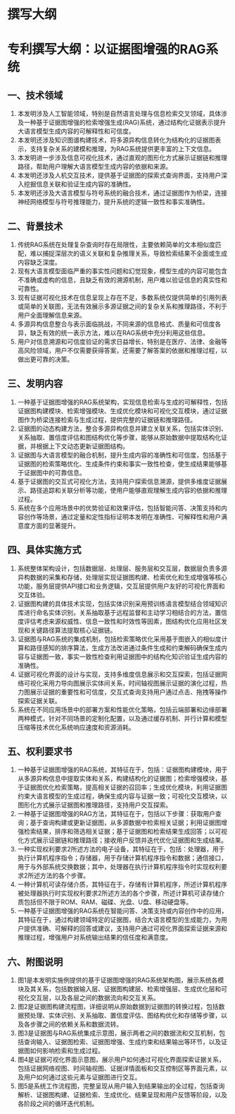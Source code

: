 # 撰写大纲

# 专利撰写大纲：以证据图增强的RAG系统

## 一、技术领域
1. 本发明涉及人工智能领域，特别是自然语言处理与信息检索交叉领域，具体涉及一种基于证据图增强的检索增强生成(RAG)系统，通过结构化证据表示提升大语言模型生成内容的可解释性和可信度。
2. 本发明还涉及知识图谱构建技术，将多源异构信息转化为结构化的证据图表示，支持复杂关系的建模和推理，为RAG系统提供更丰富的上下文信息。
3. 本发明进一步涉及信息可视化技术，通过直观的图形化方式展示证据链和推理路径，帮助用户理解大语言模型生成内容的依据和来源。
4. 本发明还涉及人机交互技术，提供基于证据图的探索式查询界面，支持用户深入挖掘信息关联和验证生成内容的准确性。
5. 本发明还涉及大语言模型与符号系统的融合技术，通过证据图作为桥梁，连接神经网络模型与符号推理能力，提升系统的逻辑一致性和事实准确性。

## 二、背景技术
1. 传统RAG系统在处理复杂查询时存在局限性，主要依赖简单的文本相似度匹配，难以捕捉深层次的语义关联和复杂推理关系，导致检索结果不全面或生成内容缺乏深度。
2. 现有大语言模型面临严重的事实性问题和幻觉现象，模型生成的内容可能包含不准确或虚构的信息，且缺乏有效的溯源机制，用户难以验证信息的真实性和可靠性。
3. 现有证据可视化技术在信息呈现上存在不足，多数系统仅提供简单的引用列表或简单的关联图，无法有效展示多源证据之间的复杂关系和推理路径，不利于用户全面理解信息来源。
4. 多源异构信息整合与表示面临挑战，不同来源的信息格式、质量和可信度各异，缺乏有效的统一表示方法，难以在RAG系统中充分利用这些信息。
5. 用户对信息溯源和可信度验证的需求日益增长，特别是在医疗、法律、金融等高风险领域，用户不仅需要获得答案，还需要了解答案的依据和推理过程，以做出更可靠的决策。

## 三、发明内容
1. 一种基于证据图增强的RAG系统架构，实现信息检索与生成的可解释性，包括证据图构建模块、检索增强模块、生成优化模块和可视化交互模块，通过证据图作为桥梁连接检索与生成过程，提供完整的证据链和推理路径。
2. 证据图的动态构建方法，整合多源异构信息并建立关联关系，包括实体识别、关系抽取、置信度评估和图结构优化等步骤，能够从原始数据中提取结构化证据，并根据上下文动态更新证据图结构。
3. 证据图与大语言模型的融合机制，提升生成内容的准确性和可信度，包括基于证据图的检索策略优化、生成条件约束和事实一致性检查，使生成结果能够基于证据图中的可靠信息。
4. 基于证据图的交互式可视化方法，支持用户探索信息溯源，提供多维度证据展示、路径追踪和关联分析等功能，使用户能够直观理解生成内容的依据和推理过程。
5. 系统在多个应用场景中的优势验证和效果评估，包括智能问答、决策支持和内容创作等场景，通过定量和定性指标证明本发明在准确性、可解释性和用户满意度方面的显著提升。

## 四、具体实施方式
1. 系统整体架构设计，包括数据层、处理层、服务层和交互层，数据层负责多源异构数据的采集和存储，处理层实现证据图构建、检索优化和生成增强等核心功能，服务层提供API接口和业务逻辑，交互层提供用户友好的可视化界面和交互体验。
2. 证据图构建的具体技术实现，包括实体识别采用预训练语言模型结合领域知识库进行命名实体识别，关系抽取基于远程监督和主动学习相结合的方法，置信度评估考虑来源权威性、信息一致性和时效性等因素，图结构优化应用社区发现和关键路径算法提取核心证据链。
3. 证据图与RAG系统的集成机制，包括检索策略优化采用基于图嵌入的相似度计算和路径感知的排序算法，生成方法改进通过条件生成和约束解码确保生成内容与证据图一致，事实一致性检查利用证据图中的结构化知识验证生成内容的准确性。
4. 证据可视化界面的设计与实现，支持多维度信息展示和交互探索，包括证据网络可视化采用力导向图展示实体间关系，时间轴视图展示证据的演化过程，热力图展示证据的重要性和可信度，交互式查询支持用户通过点击、拖拽等操作探索证据关联。
5. 系统在不同应用场景中的部署方案和性能优化策略，包括云端部署和边缘部署两种模式，针对不同场景的定制化配置，以及通过缓存机制、并行计算和模型压缩等技术优化系统响应速度和资源消耗。

## 五、权利要求书
1. 一种基于证据图增强的RAG系统，其特征在于，包括：证据图构建模块，用于从多源异构信息中提取实体和关系，构建结构化的证据图；检索增强模块，基于证据图优化检索策略，提高相关证据的召回率；生成优化模块，利用证据图约束大语言模型的生成过程，确保生成内容与证据一致；可视化交互模块，以图形化方式展示证据图和推理路径，支持用户交互探索。
2. 一种基于证据图增强的RAG方法，其特征在于，包括以下步骤：获取用户查询；基于查询构建或更新证据图，从多源数据中检索相关证据；利用证据图增强检索结果，排序和筛选相关证据；基于证据图和检索结果生成回答；以可视化方式展示证据链和推理路径；接收用户反馈并迭代优化证据图和生成结果。
3. 一种实现权利要求2所述方法的电子设备，其特征在于，包括：处理器，用于执行计算机程序指令；存储器，用于存储计算机程序指令和数据；通信接口，用于与外部系统交换数据；其中，处理器在执行计算机程序指令时实现权利要求2所述方法的各个步骤。
4. 一种计算机可读存储介质，其特征在于，存储有计算机程序，所述计算机程序被处理器执行时实现权利要求2所述方法的各个步骤，所述计算机可读存储介质包括但不限于ROM、RAM、磁碟、光盘、U盘、移动硬盘等。
5. 一种基于证据图增强的RAG系统在智能问答、决策支持或内容创作中的应用，其特征在于，通过构建领域特定的证据图，结合大语言模型的生成能力，为用户提供准确、可解释的回答或建议，支持用户通过可视化界面探索证据来源和推理过程，增强用户对系统输出结果的信任度和满意度。

## 六、附图说明
1. 图1是本发明实施例提供的基于证据图增强的RAG系统架构图，展示系统各模块及其关系，包括数据输入层、证据图构建层、检索增强层、生成优化层和可视化交互层，以及各层之间的数据流向和交互关系。
2. 图2是证据图构建流程图，详细说明从原始数据到证据图的转换过程，包括数据预处理、实体识别、关系抽取、置信度评估、图结构优化和存储等步骤，以及各步骤之间的依赖关系和数据流转。
3. 图3是证据图与RAG系统集成示意图，展示两者之间的数据流和交互机制，包括查询输入、证据图检索、证据图增强、生成约束和结果输出等环节，以及证据图如何影响检索和生成过程。
4. 图4是证据可视化界面示意图，展示用户如何通过可视化界面探索证据关系，包括证据网络视图、时间轴视图、证据详情面板和交互控制区等界面元素，以及用户如何通过这些元素与证据图进行交互。
5. 图5是系统工作流程图，完整呈现从用户输入到结果输出的全过程，包括查询解析、证据图构建、证据检索、生成优化、结果呈现和用户反馈等阶段，以及各阶段之间的循环迭代机制。
